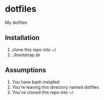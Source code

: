 # dotfiles
My dotfiles

## Installation
1. clone this repo into ~/
2. ./bootstrap.sh

## Assumptions
1. You have bash installed
2. You're leaving this directory named dotfiles
3. You've cloned this repo into ~/
